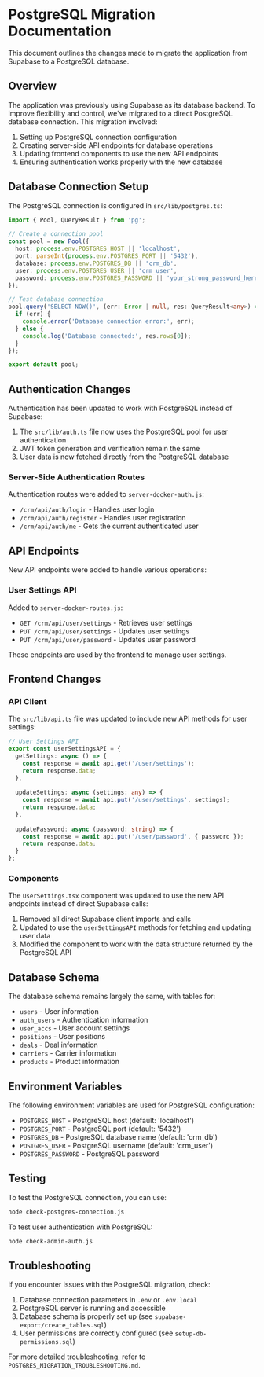 # PostgreSQL Migration Documentation

This document outlines the changes made to migrate the application from Supabase to a PostgreSQL database.

## Overview

The application was previously using Supabase as its database backend. To improve flexibility and control, we've migrated to a direct PostgreSQL database connection. This migration involved:

1. Setting up PostgreSQL connection configuration
2. Creating server-side API endpoints for database operations
3. Updating frontend components to use the new API endpoints
4. Ensuring authentication works properly with the new database

## Database Connection Setup

The PostgreSQL connection is configured in `src/lib/postgres.ts`:

```typescript
import { Pool, QueryResult } from 'pg';

// Create a connection pool
const pool = new Pool({
  host: process.env.POSTGRES_HOST || 'localhost',
  port: parseInt(process.env.POSTGRES_PORT || '5432'),
  database: process.env.POSTGRES_DB || 'crm_db',
  user: process.env.POSTGRES_USER || 'crm_user',
  password: process.env.POSTGRES_PASSWORD || 'your_strong_password_here'
});

// Test database connection
pool.query('SELECT NOW()', (err: Error | null, res: QueryResult<any>) => {
  if (err) {
    console.error('Database connection error:', err);
  } else {
    console.log('Database connected:', res.rows[0]);
  }
});

export default pool;
```

## Authentication Changes

Authentication has been updated to work with PostgreSQL instead of Supabase:

1. The `src/lib/auth.ts` file now uses the PostgreSQL pool for user authentication
2. JWT token generation and verification remain the same
3. User data is now fetched directly from the PostgreSQL database

### Server-Side Authentication Routes

Authentication routes were added to `server-docker-auth.js`:

- `/crm/api/auth/login` - Handles user login
- `/crm/api/auth/register` - Handles user registration
- `/crm/api/auth/me` - Gets the current authenticated user

## API Endpoints

New API endpoints were added to handle various operations:

### User Settings API

Added to `server-docker-routes.js`:

- `GET /crm/api/user/settings` - Retrieves user settings
- `PUT /crm/api/user/settings` - Updates user settings
- `PUT /crm/api/user/password` - Updates user password

These endpoints are used by the frontend to manage user settings.

## Frontend Changes

### API Client

The `src/lib/api.ts` file was updated to include new API methods for user settings:

```typescript
// User Settings API
export const userSettingsAPI = {
  getSettings: async () => {
    const response = await api.get('/user/settings');
    return response.data;
  },
  
  updateSettings: async (settings: any) => {
    const response = await api.put('/user/settings', settings);
    return response.data;
  },
  
  updatePassword: async (password: string) => {
    const response = await api.put('/user/password', { password });
    return response.data;
  }
};
```

### Components

The `UserSettings.tsx` component was updated to use the new API endpoints instead of direct Supabase calls:

1. Removed all direct Supabase client imports and calls
2. Updated to use the `userSettingsAPI` methods for fetching and updating user data
3. Modified the component to work with the data structure returned by the PostgreSQL API

## Database Schema

The database schema remains largely the same, with tables for:

- `users` - User information
- `auth_users` - Authentication information
- `user_accs` - User account settings
- `positions` - User positions
- `deals` - Deal information
- `carriers` - Carrier information
- `products` - Product information

## Environment Variables

The following environment variables are used for PostgreSQL configuration:

- `POSTGRES_HOST` - PostgreSQL host (default: 'localhost')
- `POSTGRES_PORT` - PostgreSQL port (default: '5432')
- `POSTGRES_DB` - PostgreSQL database name (default: 'crm_db')
- `POSTGRES_USER` - PostgreSQL username (default: 'crm_user')
- `POSTGRES_PASSWORD` - PostgreSQL password

## Testing

To test the PostgreSQL connection, you can use:

```bash
node check-postgres-connection.js
```

To test user authentication with PostgreSQL:

```bash
node check-admin-auth.js
```

## Troubleshooting

If you encounter issues with the PostgreSQL migration, check:

1. Database connection parameters in `.env` or `.env.local`
2. PostgreSQL server is running and accessible
3. Database schema is properly set up (see `supabase-export/create_tables.sql`)
4. User permissions are correctly configured (see `setup-db-permissions.sql`)

For more detailed troubleshooting, refer to `POSTGRES_MIGRATION_TROUBLESHOOTING.md`.
